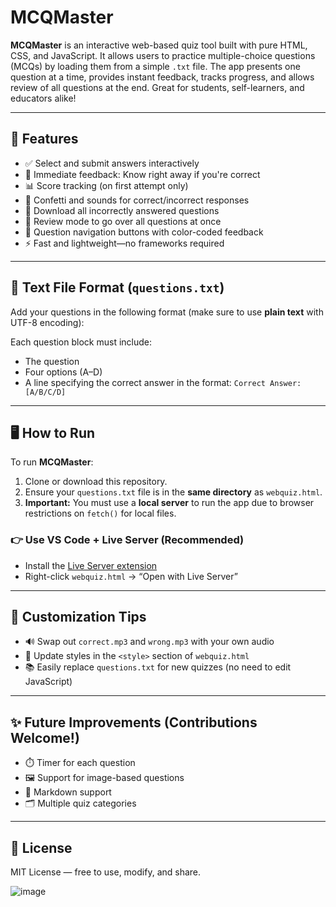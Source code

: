 # MCQMaster

**MCQMaster** is an interactive web-based quiz tool built with pure HTML, CSS, and JavaScript. It allows users to practice multiple-choice questions (MCQs) by loading them from a simple `.txt` file. The app presents one question at a time, provides instant feedback, tracks progress, and allows review of all questions at the end. Great for students, self-learners, and educators alike!

---

## 🚀 Features

- ✅ Select and submit answers interactively  
- 🎯 Immediate feedback: Know right away if you're correct  
- 📊 Score tracking (on first attempt only)  
- 🎉 Confetti and sounds for correct/incorrect responses  
- 📁 Download all incorrectly answered questions  
- 🔁 Review mode to go over all questions at once  
- 🧭 Question navigation buttons with color-coded feedback  
- ⚡ Fast and lightweight—no frameworks required

---

## 📄 Text File Format (`questions.txt`)

Add your questions in the following format (make sure to use **plain text** with UTF-8 encoding):


Each question block must include:
- The question
- Four options (A–D)
- A line specifying the correct answer in the format: `Correct Answer: [A/B/C/D]`

---

## 🖥️ How to Run

To run **MCQMaster**:

1. Clone or download this repository.
2. Ensure your `questions.txt` file is in the **same directory** as `webquiz.html`.
3. **Important:** You must use a **local server** to run the app due to browser restrictions on `fetch()` for local files.

### 👉 Use VS Code + Live Server (Recommended)

- Install the [Live Server extension](https://marketplace.visualstudio.com/items?itemName=ritwickdey.LiveServer)
- Right-click `webquiz.html` → “Open with Live Server”

---

## 🔧 Customization Tips

- 🔊 Swap out `correct.mp3` and `wrong.mp3` with your own audio
- 🎨 Update styles in the `<style>` section of `webquiz.html`
- 📚 Easily replace `questions.txt` for new quizzes (no need to edit JavaScript)

---

## ✨ Future Improvements (Contributions Welcome!)

- ⏱️ Timer for each question
- 🖼️ Support for image-based questions
- 🧾 Markdown support
- 🗂️ Multiple quiz categories

---

## 📜 License

MIT License — free to use, modify, and share.

![image](https://github.com/user-attachments/assets/f4d6fb92-bc31-44f7-8188-1f124c2e9cd9)

